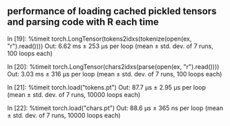 ## performance of loading cached pickled tensors and parsing code with R each time

In [19]: %timeit torch.LongTensor(tokens2idxs(tokenize(open(ex, "r").read())))
Out: 6.62 ms ± 253 µs per loop (mean ± std. dev. of 7 runs, 100 loops each)

In [20]: %timeit torch.LongTensor(chars2idxs(parse(open(ex, "r").read())))
Out: 3.03 ms ± 316 µs per loop (mean ± std. dev. of 7 runs, 100 loops each)

In [21]: %timeit torch.load("tokens.pt")
Out: 87.7 µs ± 2.95 µs per loop (mean ± std. dev. of 7 runs, 10000 loops each)

In [22]: %timeit torch.load("chars.pt")
Out: 88.6 µs ± 365 ns per loop (mean ± std. dev. of 7 runs, 10000 loops each)
